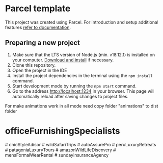 # Parcel template

This project was created using Parcel. For introduction and setup additional
features [refer to documentation](https://parceljs.org/).

## Preparing a new project

1. Make sure that the LTS version of Node.js (min. v18.12.1) is installed on
   your computer. [Download and install](https://nodejs.org/en/) if necessary.
2. Clone this repository.
3. Open the project in the IDE
4. Install the project dependencies in the terminal using the `npm install`
   command.
5. Start development mode by running the `npm start` command.
6. Go to the address [http://localhost:1234](http://localhost:1234) in your
   browser. This page will automatically reload after saving changes to project
   files.

For make animations work in all mode need copy folder "animations" to dist
folder
# officeFurnishingSpecialists
#   c h i c S t y l e A d i s o r  
 #   w i l d S a f a r i T r i p s  
 #   a u t o A s s u r e P r o  
 #   p e r u L u x u r y R e t r e a t s  
 #   p a t a g o n i a L u x u r y T o u r s  
 #   a m a z o n W i l d L i f e D i s c o v e r y  
 #   m e n s F o r m a l W e a r R e n t a l  
 #   s u n d a y I n s u r a n c e A g e n c y  
 
